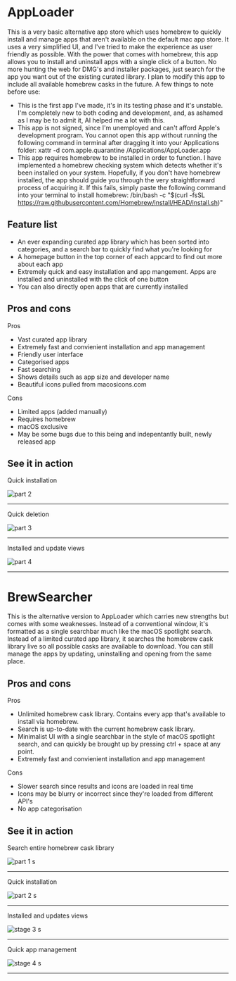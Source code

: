 # AppLoader
This is a very basic alternative app store which uses homebrew to quickly install and manage apps that aren't available on the default mac app store. It uses a very simplified UI, and I've tried to make the experience as user friendly as possible. With the power that comes with homebrew, this app allows you to install and uninstall apps with a single click of a button. No more hunting the web for DMG's and installer packages, just search for the app you want out of the existing curated library. I plan to modify this app to include all available homebrew casks in the future.
A few things to note before use:
- This is the first app I've made, it's in its testing phase and it's unstable. I'm completely new to both coding and development, and, as ashamed as I may be to admit it, AI helped me a lot with this.
- This app is not signed, since I'm unemployed and can't afford Apple's development program. You cannot open this app without running the following command in terminal after dragging it into your Applications folder:
xattr -d com.apple.quarantine /Applications/AppLoader.app
- This app requires homebrew to be installed in order to function. I have implemented a homebrew checking system which detects whether it's been installed on your system. Hopefully, if you don't have homebrew installed, the app should guide you through the very straightforward process of acquiring it. If this fails, simply paste the following command into your terminal to install homebrew:
/bin/bash -c "$(curl -fsSL https://raw.githubusercontent.com/Homebrew/install/HEAD/install.sh)"

## Feature list
- An ever expanding curated app library which has been sorted into categories, and a search bar to quickly find what you're looking for
- A homepage button in the top corner of each appcard to find out more about each app
- Extremely quick and easy installation and app mangement. Apps are installed and uninstalled with the click of one button
- You can also directly open apps that are currently installed

## Pros and cons
Pros
- Vast curated app library
- Extremely fast and convienient installation and app management
- Friendly user interface
- Categorised apps
- Fast searching
- Shows details such as app size and developer name
- Beautiful icons pulled from macosicons.com

Cons
- Limited apps (added manually)
- Requires homebrew
- macOS exclusive
- May be some bugs due to this being and indepentantly built, newly released app

## See it in action
Quick installation

![part 2](https://github.com/user-attachments/assets/147b6eba-8c3e-4a51-9e70-f774c46fb4bf)

---

Quick deletion

![part 3](https://github.com/user-attachments/assets/56074dcb-2da3-4d99-82f6-50a4c348935a)

---

Installed and update views

![part 4](https://github.com/user-attachments/assets/b99098e5-c7f2-4555-bc70-276b65c963e7)

----

# BrewSearcher
This is the alternative version to AppLoader which carries new strengths but comes with some weaknesses. Instead of a conventional window, it's formatted as a single searchbar much like the macOS spotlight search. Instead of a limited curated app library, it searches the homebrew cask library live so all possible casks are available to download. You can still manage the apps by updating, uninstalling and opening from the same place.

## Pros and cons
Pros
- Unlimited homebrew cask library. Contains every app that's available to install via homebrew.
- Search is up-to-date with the current homebrew cask library.
- Minimalist UI with a single searchbar in the style of macOS spotlight search, and can quickly be brought up by pressing ctrl + space at any point.
- Extremely fast and convienient installation and app management

Cons
- Slower search since results and icons are loaded in real time
- Icons may be blurry or incorrect since they're loaded from different API's
- No app categorisation

## See it in action
Search entire homebrew cask library

![part 1 s](https://github.com/user-attachments/assets/21a93aab-357b-439f-b4ff-3ddb0362fe39)

---

Quick installation

![part 2 s](https://github.com/user-attachments/assets/45bbbdb5-f110-4299-8c8f-2976a535d8ed)

---

Installed and updates views

![stage 3 s](https://github.com/user-attachments/assets/07af6a0b-967a-47e0-946f-91dd26501493)


---

Quick app management

![stage 4 s](https://github.com/user-attachments/assets/65884857-f969-40b5-b477-8935ba5a5155)

---
